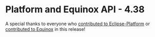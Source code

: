 # Platform and Equinox API - 4.38

A special thanks to everyone who [contributed to Eclipse-Platform](acknowledgements.md#eclipse-platform) or [contributed to Equinox](acknowledgements.md#equinox) in this release!

<!--
---
## Platform Changes
-->

<!--
---
## SWT Changes
-->
